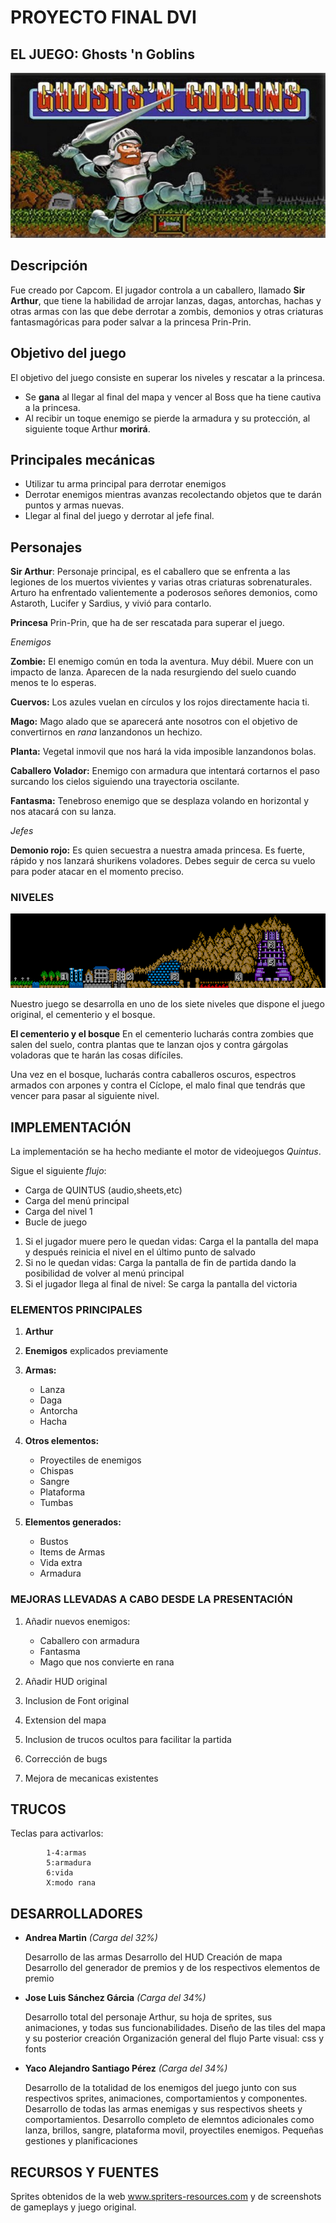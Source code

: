 # PROYECTO FINAL DVI

## EL JUEGO: Ghosts 'n Goblins
![Logo](/md/ghost-and-goblins.jpg)

## Descripción
Fue creado por Capcom.
El jugador controla a un caballero, llamado **Sir Arthur**, que tiene la habilidad de arrojar lanzas, dagas, antorchas, hachas y otras armas con las que debe derrotar a zombis, demonios y otras criaturas fantasmagóricas para poder salvar a la princesa Prin-Prin.


## Objetivo del juego
El objetivo del juego consiste en superar los niveles y rescatar a la princesa.
* Se **gana** al llegar al final del mapa y vencer al Boss que ha tiene cautiva a la princesa.
* Al recibir un toque enemigo se pierde la armadura y su protección, al siguiente toque Arthur **morirá**.

## Principales mecánicas
* Utilizar tu arma principal para derrotar enemigos 
* Derrotar enemigos mientras avanzas  recolectando objetos que te darán puntos y armas nuevas.
* Llegar al final del juego y derrotar al jefe final.

## Personajes

**Sir Arthur**: Personaje principal, es el caballero que se enfrenta a las legiones de los muertos vivientes y varias otras criaturas sobrenaturales. Arturo ha enfrentado valientemente a poderosos señores demonios, como Astaroth, Lucifer y Sardius, y vivió para contarlo.

**Princesa** Prin-Prin, que ha de ser rescatada para superar el juego.

*Enemigos*


**Zombie:** El enemigo común en toda la aventura. Muy débil. Muere con un impacto de lanza. Aparecen de la nada resurgiendo del suelo cuando menos te lo esperas.


**Cuervos:** Los azules vuelan en círculos y los rojos directamente hacia ti. 


**Mago:** Mago alado que se aparecerá ante nosotros con el objetivo de convertirnos en *rana* lanzandonos un hechizo.


**Planta:** Vegetal inmovil que nos hará la vida imposible lanzandonos bolas.


**Caballero Volador:** Enemigo con armadura que intentará cortarnos el paso surcando los cielos siguiendo una trayectoria oscilante.

**Fantasma:** Tenebroso enemigo que se desplaza volando en horizontal y nos atacará con su lanza.

*Jefes*

**Demonio rojo:** Es quien secuestra a nuestra amada princesa. Es fuerte, rápido y nos lanzará shurikens voladores. Debes seguir de cerca su vuelo para poder atacar en el momento preciso.


### NIVELES 
![niveles](/md/niveles.gif)

Nuestro juego se desarrolla en uno de los siete niveles que dispone el juego original,  el cementerio y el bosque.
 
**El cementerio y el bosque**
En el cementerio lucharás contra zombies que salen del suelo, contra plantas que te lanzan ojos y contra gárgolas voladoras que te harán las cosas difíciles. 

Una vez en el bosque, lucharás contra caballeros oscuros, espectros armados con arpones y contra el Cíclope, el malo final que tendrás que vencer para pasar al siguiente nivel.

## IMPLEMENTACIÓN
La implementación se ha hecho mediante el motor de videojuegos *Quintus*.

Sigue el siguiente *flujo*:
* Carga de QUINTUS (audio,sheets,etc)
* Carga del menú principal
* Carga del nivel 1
* Bucle de juego
1. Si el jugador muere pero le quedan vidas: Carga el la pantalla del mapa y después reinicia el nivel en el último punto de salvado
2. Si no le quedan vidas: Carga la pantalla de fin de partida dando la posibilidad de volver al menú principal
3. Si el jugador llega al final de nivel: Se carga la pantalla del victoria

### ELEMENTOS PRINCIPALES
1. **Arthur**

2. **Enemigos** explicados previamente

3. **Armas:** 
	* Lanza
	* Daga 
	* Antorcha
	* Hacha
	
4. **Otros elementos:**
	* Proyectiles de enemigos
	* Chispas
	* Sangre 
	* Plataforma
	* Tumbas
	
5. **Elementos generados:**
	* Bustos
	* Items de Armas
	* Vida extra
	* Armadura
	
### MEJORAS LLEVADAS A CABO DESDE LA PRESENTACIÓN
1. Añadir nuevos enemigos:
	* Caballero con armadura
	* Fantasma
	* Mago que nos convierte en rana

2. Añadir HUD original

3. Inclusion de Font original

4. Extension del mapa 

5. Inclusion de trucos ocultos para facilitar la partida

6. Corrección de bugs

7. Mejora de mecanicas existentes

## TRUCOS
Teclas para activarlos:
```	
		1-4:armas
		5:armadura
		6:vida
		X:modo rana
```
## DESARROLLADORES
* **Andrea Martin** *(Carga del 32%)*

	Desarrollo de las armas
	Desarrollo del HUD
	Creación de mapa
	Desarrollo del generador de premios y de los respectivos elementos de premio
	
* **Jose Luis Sánchez Gárcia** *(Carga del 34%)*

	Desarrollo total del personaje Arthur, su hoja de sprites, sus animaciones, y todas sus funcionabilidades.
	Diseño de las tiles del mapa y su posterior creación
	Organización general del flujo
	Parte visual: css y fonts
	
* **Yaco Alejandro Santiago Pérez** *(Carga del 34%)*

	Desarrollo de la totalidad de los enemigos del juego junto con sus respectivos sprites, animaciones, comportamientos y componentes.
	Desarrollo de todas las armas enemigas y sus respectivos sheets y comportamientos.
	Desarrollo completo de elemntos adicionales como lanza, brillos, sangre, plataforma movil, proyectiles enemigos.
	Pequeñas gestiones y planificaciones
	
	

## RECURSOS Y FUENTES
Sprites obtenidos de la web www.spriters-resources.com y de screenshots de gameplays y juego original.
